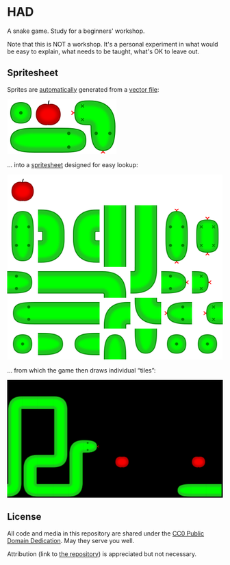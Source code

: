 # HAD

A snake game. Study for a beginners' workshop.

Note that this is NOT a workshop.
It's a personal experiment in what would be easy to explain, what needs to be taught, what's OK to leave out.

## Spritesheet

Sprites are [automatically](./make_sprites.py) generated from a [vector file](./sprites.svg):

![Master vector](./sprites.svg)

... into a [spritesheet](./sprites.png) designed for easy lookup:

![Spritesheet](./sprites.png)

... from which the game then draws individual “tiles”:

![Screenshot](./screenshot.png)


## License

All code and media in this repository are shared under
the [CC0 Public Domain Dedication](https://creativecommons.org/publicdomain/zero/1.0/).
May they serve you well.

Attribution (link to [the repository](https://github.com/encukou/had))
is appreciated but not necessary.
